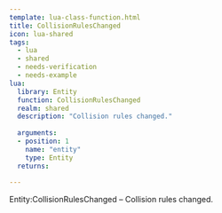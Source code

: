 ```yaml
---
template: lua-class-function.html
title: CollisionRulesChanged
icon: lua-shared
tags:
  - lua
  - shared
  - needs-verification
  - needs-example
lua:
  library: Entity
  function: CollisionRulesChanged
  realm: shared
  description: "Collision rules changed."
  
  arguments:
  - position: 1
    name: "entity"
    type: Entity
  returns:
    
---
```


<div class="lua__search__keywords">
Entity:CollisionRulesChanged &#x2013; Collision rules changed.
</div>
